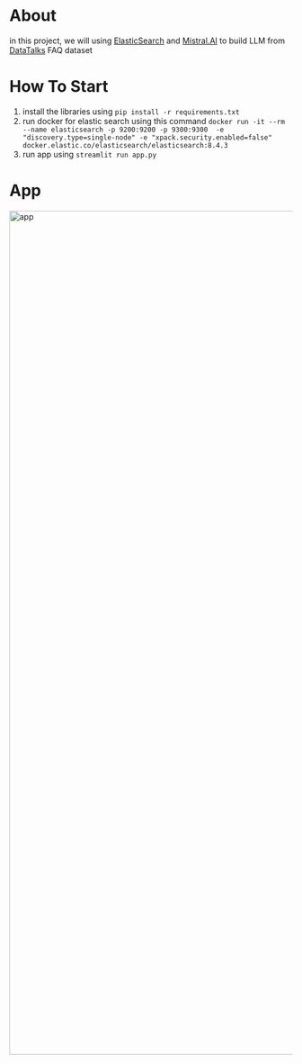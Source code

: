 # About

in this project, we will using [ElasticSearch](https://www.elastic.co/guide/en/elasticsearch/client/python-api/current/index.html) and [Mistral.AI](https://mistral.ai/) to build LLM from [DataTalks](https://datatalks.club/) FAQ dataset 

# How To Start

1. install the libraries using `pip install -r requirements.txt`
2. run docker for elastic search using this command `docker run -it --rm --name elasticsearch -p 9200:9200 -p 9300:9300  -e "discovery.type=single-node" -e "xpack.security.enabled=false"  docker.elastic.co/elasticsearch/elasticsearch:8.4.3`
3. run app using `streamlit run app.py`

# App 

<img width="1500" alt="app" src="https://github.com/lixx21/LLM-DataTalks-FAQ/assets/91602612/30a97410-d214-4d25-bfd8-bc57bb016369">
